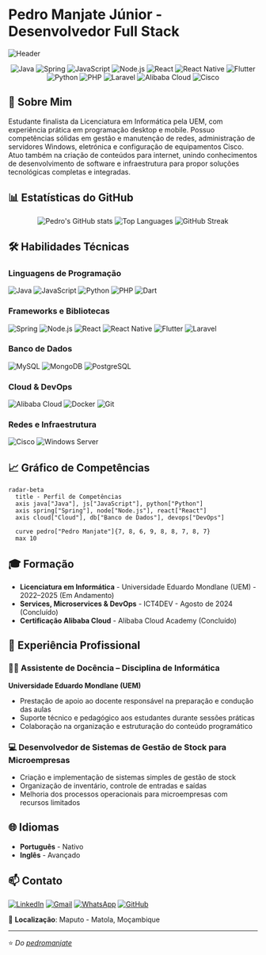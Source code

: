 # Pedro Manjate Júnior - Desenvolvedor Full Stack

![Header](https://github.com/pedromanjate/pedromanjate/raw/main/banner.gif)

<div align="center">

![Java](https://img.shields.io/badge/Java-ED8B00?style=for-the-badge&logo=openjdk&logoColor=white)
![Spring](https://img.shields.io/badge/Spring-6DB33F?style=for-the-badge&logo=spring&logoColor=white)
![JavaScript](https://img.shields.io/badge/JavaScript-F7DF1E?style=for-the-badge&logo=javascript&logoColor=black)
![Node.js](https://img.shields.io/badge/Node.js-43853D?style=for-the-badge&logo=node.js&logoColor=white)
![React](https://img.shields.io/badge/React-20232A?style=for-the-badge&logo=react&logoColor=61DAFB)
![React Native](https://img.shields.io/badge/React_Native-20232A?style=for-the-badge&logo=react&logoColor=61DAFB)
![Flutter](https://img.shields.io/badge/Flutter-02569B?style=for-the-badge&logo=flutter&logoColor=white)
![Python](https://img.shields.io/badge/Python-3776AB?style=for-the-badge&logo=python&logoColor=white)
![PHP](https://img.shields.io/badge/PHP-777BB4?style=for-the-badge&logo=php&logoColor=white)
![Laravel](https://img.shields.io/badge/Laravel-FF2D20?style=for-the-badge&logo=laravel&logoColor=white)
![Alibaba Cloud](https://img.shields.io/badge/Alibaba_Cloud-FF6A00?style=for-the-badge&logo=alibabacloud&logoColor=white)
![Cisco](https://img.shields.io/badge/Cisco-1BA0D7?style=for-the-badge&logo=cisco&logoColor=white)

</div>

## 👋 Sobre Mim

Estudante finalista da Licenciatura em Informática pela UEM, com experiência prática em programação desktop e mobile. Possuo competências sólidas em gestão e manutenção de redes, administração de servidores Windows, eletrónica e configuração de equipamentos Cisco. Atuo também na criação de conteúdos para internet, unindo conhecimentos de desenvolvimento de software e infraestrutura para propor soluções tecnológicas completas e integradas.

## 📊 Estatísticas do GitHub

<div align="center">
  
![Pedro's GitHub stats](https://github-readme-stats.vercel.app/api?username=pedrojunior07&show_icons=true&theme=radical&count_private=true)
![Top Languages](https://github-readme-stats.vercel.app/api/top-langs/?username=pedrojunior07&layout=compact&theme=radical&langs_count=8)
![GitHub Streak](https://github-readme-streak-stats.herokuapp.com/?user=pedrojunior07&theme=radical)

</div>

## 🛠️ Habilidades Técnicas

### Linguagens de Programação
![Java](https://img.shields.io/badge/Java-Expert-red?style=flat-square&logo=java)
![JavaScript](https://img.shields.io/badge/JavaScript-Advanced-orange?style=flat-square&logo=javascript)
![Python](https://img.shields.io/badge/Python-Intermediate-yellow?style=flat-square&logo=python)
![PHP](https://img.shields.io/badge/PHP-Intermediate-yellow?style=flat-square&logo=php)
![Dart](https://img.shields.io/badge/Dart-Intermediate-yellow?style=flat-square&logo=dart)

### Frameworks e Bibliotecas
![Spring](https://img.shields.io/badge/Spring_Framework-Expert-red?style=flat-square&logo=spring)
![Node.js](https://img.shields.io/badge/Node.js-Advanced-orange?style=flat-square&logo=node.js)
![React](https://img.shields.io/badge/React-Advanced-orange?style=flat-square&logo=react)
![React Native](https://img.shields.io/badge/React_Native-Intermediate-yellow?style=flat-square&logo=react)
![Flutter](https://img.shields.io/badge/Flutter-Intermediate-yellow?style=flat-square&logo=flutter)
![Laravel](https://img.shields.io/badge/Laravel-Intermediate-yellow?style=flat-square&logo=laravel)

### Banco de Dados
![MySQL](https://img.shields.io/badge/MySQL-Advanced-orange?style=flat-square&logo=mysql)
![MongoDB](https://img.shields.io/badge/MongoDB-Intermediate-yellow?style=flat-square&logo=mongodb)
![PostgreSQL](https://img.shields.io/badge/PostgreSQL-Intermediate-yellow?style=flat-square&logo=postgresql)

### Cloud & DevOps
![Alibaba Cloud](https://img.shields.io/badge/Alibaba_Cloud-Certified-blue?style=flat-square&logo=alibabacloud)
![Docker](https://img.shields.io/badge/Docker-Intermediate-yellow?style=flat-square&logo=docker)
![Git](https://img.shields.io/badge/Git-Advanced-orange?style=flat-square&logo=git)

### Redes e Infraestrutura
![Cisco](https://img.shields.io/badge/Cisco_Networking-Advanced-orange?style=flat-square&logo=cisco)
![Windows Server](https://img.shields.io/badge/Windows_Server-Intermediate-yellow?style=flat-square&logo=windows)

## 📈 Gráfico de Competências

```mermaid
radar-beta
  title - Perfil de Competências
  axis java["Java"], js["JavaScript"], python["Python"]
  axis spring["Spring"], node["Node.js"], react["React"]
  axis cloud["Cloud"], db["Banco de Dados"], devops["DevOps"]
  
  curve pedro["Pedro Manjate"]{7, 8, 6, 9, 8, 8, 7, 8, 7}
  max 10
```

## 🎓 Formação

- **Licenciatura em Informática** - Universidade Eduardo Mondlane (UEM) - 2022–2025 (Em Andamento)
- **Services, Microservices & DevOps** - ICT4DEV - Agosto de 2024 (Concluído)
- **Certificação Alibaba Cloud** - Alibaba Cloud Academy (Concluído)

## 💼 Experiência Profissional

### 👨‍🏫 Assistente de Docência – Disciplina de Informática
**Universidade Eduardo Mondlane (UEM)**
- Prestação de apoio ao docente responsável na preparação e condução das aulas
- Suporte técnico e pedagógico aos estudantes durante sessões práticas
- Colaboração na organização e estruturação do conteúdo programático

### 💻 Desenvolvedor de Sistemas de Gestão de Stock para Microempresas
- Criação e implementação de sistemas simples de gestão de stock
- Organização de inventário, controle de entradas e saídas
- Melhoria dos processos operacionais para microempresas com recursos limitados

## 🌐 Idiomas

- **Português** - Nativo
- **Inglês** - Avançado

## 📫 Contato

[![LinkedIn](https://img.shields.io/badge/LinkedIn-0077B5?style=for-the-badge&logo=linkedin&logoColor=white)](https://www.linkedin.com/in/pedro-manjate-junior-dev/)
[![Gmail](https://img.shields.io/badge/Gmail-D14836?style=for-the-badge&logo=gmail&logoColor=white)](mailto:manjate925@gmail.com)
[![WhatsApp](https://img.shields.io/badge/WhatsApp-25D366?style=for-the-badge&logo=whatsapp&logoColor=white)](https://wa.me/258874381448)
[![GitHub](https://img.shields.io/badge/GitHub-100000?style=for-the-badge&logo=github&logoColor=white)](https://github.com/pedromanjate)

📍 **Localização**: Maputo - Matola, Moçambique

---

⭐️ *Do [pedromanjate](https://github.com/pedromanjate)*
